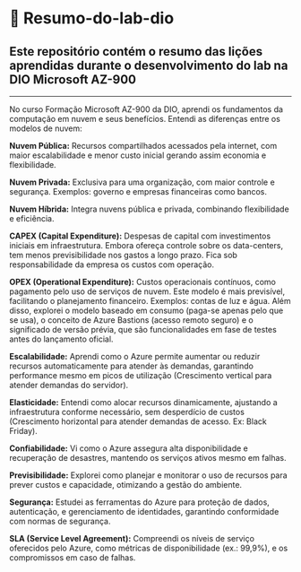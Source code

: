 # 📘 Resumo-do-lab-dio
## Este repositório contém o resumo das lições aprendidas durante o desenvolvimento do lab na DIO Microsoft AZ-900
---
No curso Formação Microsoft AZ-900 da DIO, aprendi os fundamentos da computação em nuvem e seus benefícios. Entendi as diferenças entre os modelos de nuvem:

**Nuvem Pública:** Recursos compartilhados acessados pela internet, com maior escalabilidade e menor custo inicial gerando assim economia e flexibilidade. 

**Nuvem Privada:** Exclusiva para uma organização, com maior controle e segurança. Exemplos: governo e empresas financeiras como bancos.

**Nuvem Híbrida:** Integra nuvens pública e privada, combinando flexibilidade e eficiência.


**CAPEX (Capital Expenditure):** Despesas de capital com investimentos iniciais em infraestrutura. Embora ofereça controle sobre os data-centers, tem menos previsibilidade nos gastos a longo prazo. Fica sob responsabilidade da empresa os custos com operação.

**OPEX (Operational Expenditure):** Custos operacionais contínuos, como pagamento pelo uso de serviços de nuvem. Este modelo é mais previsível, facilitando o planejamento financeiro. Exemplos: contas de luz e água.
Além disso, explorei o modelo baseado em consumo (paga-se apenas pelo que se usa), o conceito de Azure Bastions (acesso remoto seguro) e o significado de versão prévia, que são funcionalidades em fase de testes antes do lançamento oficial.

**Escalabilidade:** Aprendi como o Azure permite aumentar ou reduzir recursos automaticamente para atender às demandas, garantindo performance mesmo em picos de utilização (Crescimento vertical para atender demandas do servidor).

**Elasticidade:** Entendi como alocar recursos dinamicamente, ajustando a infraestrutura conforme necessário, sem desperdício de custos (Crescimento horizontal para atender demandas de acesso. Ex: Black Friday).

**Confiabilidade:** Vi como o Azure assegura alta disponibilidade e recuperação de desastres, mantendo os serviços ativos mesmo em falhas.

**Previsibilidade:** Explorei como planejar e monitorar o uso de recursos para prever custos e capacidade, otimizando a gestão do ambiente.

**Segurança:** Estudei as ferramentas do Azure para proteção de dados, autenticação, e gerenciamento de identidades, garantindo conformidade com normas de segurança.

**SLA (Service Level Agreement):** Compreendi os níveis de serviço oferecidos pelo Azure, como métricas de disponibilidade (ex.: 99,9%), e os compromissos em caso de falhas.
